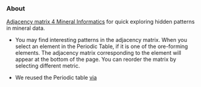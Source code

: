 ### About

[Adjacency matrix 4 Mineral Informatics](https://quexiang.shinyapps.io/Adjacency_Matrix_4_Mineral_Informatics/)  for quick exploring hidden patterns in mineral data.  

- You may find interesting patterns in the adjacency matrix. When you select an element in the Periodic Table, if it is one of the ore-forming elements. The adjacency matrix corresponding to the element will appear at the bottom of the page. You can reorder the matrix by selecting different metric.

- We reused the Periodic table [via](https://www.codedrome.com/interactive-periodic-table-in-javascript) 
